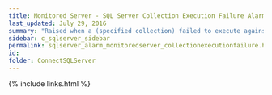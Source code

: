 ```yaml
---
title: ﻿Monitored Server - SQL Server Collection Execution Failure Alarm
last_updated: July 29, 2016
summary: "Raised when a (specified collection) failed to execute against the server."
sidebar: c_sqlserver_sidebar
permalink: sqlserver_alarm_monitoredserver_collectionexecutionfailure.html
id:
folder: ConnectSQLServer
---
```


{% include links.html %}
